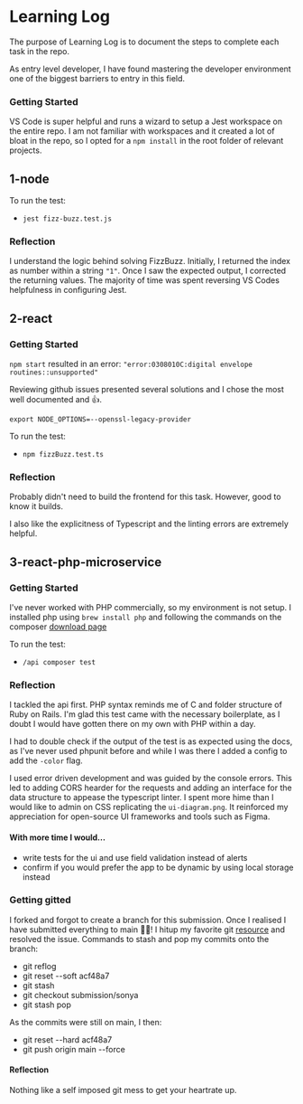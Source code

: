 # Learning Log

The purpose of Learning Log is to document the steps to complete each task in the repo.

As entry level developer, I have found mastering the developer environment one of the biggest barriers to entry in this field. 

### Getting Started

VS Code is super helpful and runs a wizard to setup a Jest workspace on the entire repo. I am not familiar with workspaces and it created a lot of bloat in the repo, so I opted for a `npm install` in the root folder of relevant projects.

## 1-node

To run the test:
- `jest fizz-buzz.test.js`

### Reflection

I understand the logic behind solving FizzBuzz. Initially, I returned the index as number within a string `"1"`. Once I saw the expected output, I corrected the returning values. The majority of time was spent reversing VS Codes helpfulness in configuring Jest.

## 2-react

### Getting Started

`npm start` resulted in an error: `"error:0308010C:digital envelope routines::unsupported"`

Reviewing github issues presented several solutions and I chose the most well documented and 👍.

`export NODE_OPTIONS=--openssl-legacy-provider`

To run the test:
- `npm fizzBuzz.test.ts`

### Reflection

Probably didn't need to build the frontend for this task. However, good to know it builds.

I also like the explicitness of Typescript and the linting errors are extremely helpful.

## 3-react-php-microservice

### Getting Started

I've never worked with PHP commercially, so my environment is not setup. I installed php using `brew install php` and following the commands on the composer [download page](https://getcomposer.org/download/) 

To run the test:
- `/api composer test`

### Reflection

I tackled the api first. PHP syntax reminds me of C and folder structure of Ruby on Rails. I'm glad this test came with the necessary boilerplate, as I doubt I would have gotten there on my own with PHP within a day.

I had to double check if the output of the test is as expected using the docs, as I've never used phpunit before and while I was there I added a config to add the `-color` flag.

I used error driven development and was guided by the console errors. This led to adding CORS hearder for the requests and adding an interface for the data structure to appease the typescript linter. I spent more hime than I would like to admin on CSS replicating the `ui-diagram.png`. It reinforced my appreciation for open-source UI frameworks and tools such as Figma.

#### With more time I would...

- write tests for the ui and use field validation instead of alerts
- confirm if you would prefer the app to be dynamic by using local storage instead

### Getting gitted

I forked and forgot to create a branch for this submission. Once I realised I have submitted everything to main 🤦‍♀️! I hitup my favorite git [resource](https://ohshitgit.com/) and resolved the issue. Commands to stash and pop my commits onto the branch:

- git reflog
- git reset --soft acf48a7
- git stash
- git checkout submission/sonya
- git stash pop

As the commits were still on main, I then:

- git reset --hard acf48a7
- git push origin main --force

#### Reflection

Nothing like a self imposed git mess to get your heartrate up.

